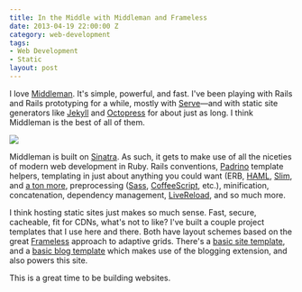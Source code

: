 ```yaml
---
title: In the Middle with Middleman and Frameless
date: 2013-04-19 22:00:00 Z
category: web-development
tags:
- Web Development
- Static
layout: post
---
```

I love <a href="http://middlemanapp.com/" title="http://middlemanapp.com/">Middleman</a>. It's simple, powerful, and fast. I've been playing with Rails and Rails prototyping for a while, mostly with <a href="http://get-serve.com/" title="http://get-serve.com/">Serve</a>—and with static site generators like <a href="http://octopress.org/" title="http://octopress.org/">Jekyll</a> and <a href="http://octopress.org/" title="http://octopress.org/">Octopress</a> for about just as long. I think Middleman is the best of all of them.

<img src='/images/frameless.jpg' >

<!--more-->

Middleman is built on <a href="http://www.sinatrarb.com/" title="http://www.sinatrarb.com/">Sinatra</a>. As such, it gets to make use of all the niceties of modern web development in Ruby. Rails conventions, <a href="http://www.padrinorb.com/" title="http://www.padrinorb.com/">Padrino</a> template helpers, templating in just about anything you could want (ERB, <a href="http://haml.info/" title="http://haml.info/">HAML</a>, <a href="http://slim-lang.com/" title="http://slim-lang.com/">Slim</a>, and <a href="http://middlemanapp.com/templates/#toc_7" title="http://middlemanapp.com/templates/#toc_7">a ton more</a>, preprocessing (<a href="http://sass-lang.com/" title="http://sass-lang.com/">Sass</a>, <a href="http://coffeescript.org/" title="http://coffeescript.org/">CoffeeScript</a>, etc.), minification, concatenation, dependency management, <a href="http://livereload.com/" title="http://livereload.com/">LiveReload</a>, and so much more.

I think hosting static sites just makes so much sense. Fast, secure, cacheable, fit for CDNs, what's not to like? I've built a couple project templates that I use here and there. Both have layout schemes based on the great <a href="http://framelessgrid.com/" title="http://framelessgrid.com/">Frameless</a> approach to adaptive grids. There's a <a href="https://github.com/BryanSchuetz/middleman-frameless" title="https://github.com/BryanSchuetz/middleman-frameless">basic site template</a>, and a <a href="https://github.com/BryanSchuetz/middleman-blog-frameless" title="https://github.com/BryanSchuetz/middleman-blog-frameless">basic blog template</a> which makes use of the blogging extension, and also powers this site.

This is a great time to be building websites.